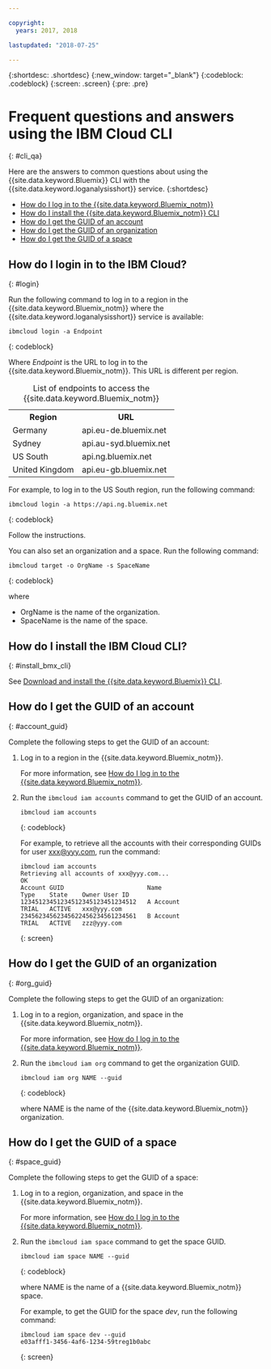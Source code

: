 ```yaml
---

copyright:
  years: 2017, 2018

lastupdated: "2018-07-25"

---
```



{:shortdesc: .shortdesc}
{:new_window: target="_blank"}
{:codeblock: .codeblock}
{:screen: .screen}
{:pre: .pre}


# Frequent questions and answers using the IBM Cloud CLI
{: #cli_qa}

Here are the answers to common questions about using the {{site.data.keyword.Bluemix}} CLI with the {{site.data.keyword.loganalysisshort}} service. 
{:shortdesc}

* [How do I log in to the {{site.data.keyword.Bluemix_notm}}](/docs/services/CloudLogAnalysis/qa/cli_qa.html#login)
* [How do I install the {{site.data.keyword.Bluemix_notm}} CLI](/docs/services/CloudLogAnalysis/qa/cli_qa.html#install_bmx_cli)
* [How do I get the GUID of an account](/docs/services/CloudLogAnalysis/qa/cli_qa.html#account_guid)
* [How do I get the GUID of an organization](/docs/services/CloudLogAnalysis/qa/cli_qa.html#org_guid)
* [How do I get the GUID of a space](/docs/services/CloudLogAnalysis/qa/cli_qa.html#space_guid)

## How do I login in to the IBM Cloud?
{: #login}

Run the following command to log in to a region in the {{site.data.keyword.Bluemix_notm}} where the {{site.data.keyword.loganalysisshort}} service is available:

```
ibmcloud login -a Endpoint
```
{: codeblock}
	
Where *Endpoint* is the URL to log in to the {{site.data.keyword.Bluemix_notm}}. This URL is different per region.
	
<table>
    <caption>List of endpoints to access the {{site.data.keyword.Bluemix_notm}}</caption>
	<tr>
	  <th>Region</th>
	  <th>URL</th>
	</tr>
	<tr>
	  <td>Germany</td>
	  <td>api.eu-de.bluemix.net</td>
	</tr>
	<tr>
	  <td>Sydney</td>
	  <td>api.au-syd.bluemix.net</td>
	</tr>
	<tr>
	  <td>US South</td>
	  <td>api.ng.bluemix.net</td>
	</tr>
	<tr>
	  <td>United Kingdom</td>
	  <td>api.eu-gb.bluemix.net</td>
	</tr>
</table>

For example, to log in to the US South region, run the following command:
	
```
ibmcloud login -a https://api.ng.bluemix.net
```
{: codeblock}

Follow the instructions. 

You can also set an organization and a space. Run the following command:

```
ibmcloud target -o OrgName -s SpaceName
```
{: codeblock}

where

* OrgName is the name of the organization.
* SpaceName is the name of the space.

	
	
## How do I install the IBM Cloud CLI?
{: #install_bmx_cli}

See [Download and install the {{site.data.keyword.Bluemix}} CLI](/docs/cli/index.html#overview).



## How do I get the GUID of an account
{: #account_guid}
	
Complete the following steps to get the GUID of an account:
	
1. Log in to a region in the {{site.data.keyword.Bluemix_notm}}. 

    For more information, see [How do I log in to the {{site.data.keyword.Bluemix_notm}}](/docs/services/CloudLogAnalysis/qa/cli_qa.html#login).
	
2. Run the `ibmcloud iam accounts` command to get the GUID of an account.

    ```
	ibmcloud iam accounts
	```
	{: codeblock} 
	
	For example, to retrieve all the accounts with their corresponding GUIDs for user xxx@yyy.com, run the command:
	
	```
	ibmcloud iam accounts
	Retrieving all accounts of xxx@yyy.com...
    OK
    Account GUID                       Name                               Type    State    Owner User ID   
    12345123451234512345123451234512   A Account                          TRIAL   ACTIVE   xxx@yyy.com   
    23456234562345622456234561234561   B Account                          TRIAL   ACTIVE   zzz@yyy.com   
	```
	{: screen}

	
## How do I get the GUID of an organization
{: #org_guid}

Complete the following steps to get the GUID of an organization:
	
1. Log in to a region, organization, and space in the {{site.data.keyword.Bluemix_notm}}. 

    For more information, see [How do I log in to the {{site.data.keyword.Bluemix_notm}}](/docs/services/CloudLogAnalysis/qa/cli_qa.html#login).

2. Run the `ibmcloud iam org` command to get the organization GUID. 

    ```
    ibmcloud iam org NAME --guid
    ```
    {: codeblock}
	
    where NAME is the name of the {{site.data.keyword.Bluemix_notm}} organization.        
		
		
		
## How do I get the GUID of a space
{: #space_guid}
	
Complete the following steps to get the GUID of a space:
	
1. Log in to a region, organization, and space in the {{site.data.keyword.Bluemix_notm}}. 

    For more information, see [How do I log in to the {{site.data.keyword.Bluemix_notm}}](/docs/services/CloudLogAnalysis/qa/cli_qa.html#login).
	
2. Run the `ibmcloud iam space` command to get the space GUID. 

    ```
    ibmcloud iam space NAME --guid
    ```
    {: codeblock}
	
    where NAME is the name of a {{site.data.keyword.Bluemix_notm}} space. 
	
    For example, to get the GUID for the space *dev*, run the following command:
	
    ```
    ibmcloud iam space dev --guid
    e03afff1-3456-4af6-1234-59treg1b0abc
    ```
    {: screen}




		
		
